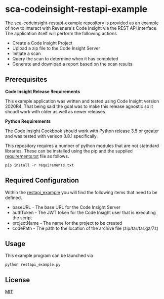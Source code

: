 # sca-codeinsight-restapi-example

The sca-codeinsight-restapi-example repository is provided as an example of how to interact with Revenera's Code Insight via the REST API interface.  The application itself will perform the following actions

- Create a Code Insight Project
- Upload a zip file to the Code Insight Server
- Initiate a scan
- Query the scan to determine when it has completed
- Generate and download a report based on the scan results


## Prerequisites


 **Code Insight Release Requirements**
  
This example application was written and tested using Code Insight version 2020R4.  That being said the goal was to make this release agnostic so it shoudl work with older as well as newer releases


**Python Requirements**

The Code Insight Cookbook should work with Python release 3.5 or greater and was tested with verison 3.8.1 specifically.

This repository requires a number of python modules that are not statndard libraries.  These can be installed using the pip and the supplied [requirements.txt](requierments.txt) file as follows.

    pip install -r requirements.txt


## Required Configuration

Within the [restapi_example](restapi_example.py) you will find the following items that need to be defined.

- baseURL - The base URL for the Code Insight Server
- authToken - The JWT token for the Code Insight user that is executing the script
- projectName - The name for the project to be created
- codePath - The path to the location of the archive file (zip/tar/tar.gz/7z)


## Usage

This example program can be launched via

    python restapi_example.py


## License

[MIT](LICENSE.TXT)